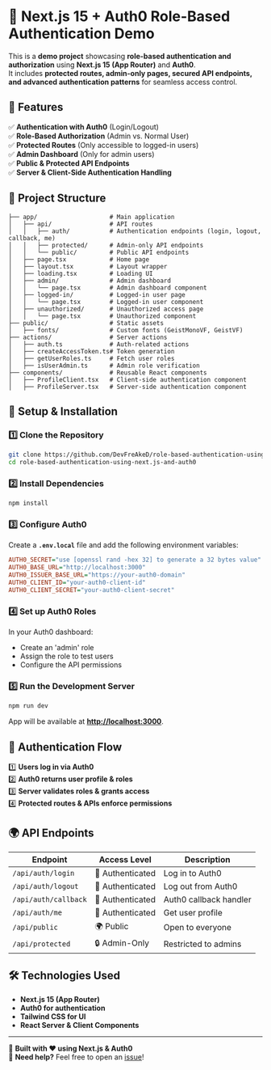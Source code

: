 # 🔐 Next.js 15 + Auth0 Role-Based Authentication Demo

This is a **demo project** showcasing **role-based authentication and authorization** using **Next.js 15 (App Router)** and **Auth0**.  
It includes **protected routes, admin-only pages, secured API endpoints, and advanced authentication patterns** for seamless access control.

## 🚀 Features

✅ **Authentication with Auth0** (Login/Logout)  
✅ **Role-Based Authorization** (Admin vs. Normal User)  
✅ **Protected Routes** (Only accessible to logged-in users)  
✅ **Admin Dashboard** (Only for admin users)  
✅ **Public & Protected API Endpoints**  
✅ **Server & Client-Side Authentication Handling**  

## 📂 Project Structure

```
├── app/                    # Main application
│   ├── api/                # API routes
│   │   ├── auth/           # Authentication endpoints (login, logout, callback, me)
│   │   ├── protected/      # Admin-only API endpoints
│   │   └── public/         # Public API endpoints
│   ├── page.tsx            # Home page
│   ├── layout.tsx          # Layout wrapper
│   ├── loading.tsx         # Loading UI
│   ├── admin/              # Admin dashboard
│   │   └── page.tsx        # Admin dashboard component
│   ├── logged-in/          # Logged-in user page
│   │   └── page.tsx        # Logged-in user component
│   ├── unauthorized/       # Unauthorized access page
│   │   └── page.tsx        # Unauthorized component
├── public/                 # Static assets
│   ├── fonts/              # Custom fonts (GeistMonoVF, GeistVF)
├── actions/                # Server actions
│   ├── auth.ts             # Auth-related actions
│   ├── createAccessToken.ts# Token generation
│   ├── getUserRoles.ts     # Fetch user roles
│   ├── isUserAdmin.ts      # Admin role verification
├── components/             # Reusable React components
│   ├── ProfileClient.tsx   # Client-side authentication component
│   ├── ProfileServer.tsx   # Server-side authentication component
```

## 🔧 Setup & Installation

### 1️⃣ Clone the Repository
```sh
git clone https://github.com/DevFreAkeD/role-based-authentication-using-next.js-and-auth0.git
cd role-based-authentication-using-next.js-and-auth0
```

### 2️⃣ Install Dependencies
```sh
npm install
```

### 3️⃣ Configure Auth0  
Create a **`.env.local`** file and add the following environment variables:

```ini
AUTH0_SECRET="use [openssl rand -hex 32] to generate a 32 bytes value"
AUTH0_BASE_URL="http://localhost:3000"
AUTH0_ISSUER_BASE_URL="https://your-auth0-domain"
AUTH0_CLIENT_ID="your-auth0-client-id"
AUTH0_CLIENT_SECRET="your-auth0-client-secret"
```

### 4️⃣ Set up Auth0 Roles
In your Auth0 dashboard:

- Create an 'admin' role
- Assign the role to test users
- Configure the API permissions

### 5️⃣ Run the Development Server
```sh
npm run dev
```
App will be available at **[http://localhost:3000](http://localhost:3000)**.

## 🔑 Authentication Flow

1️⃣ **Users log in via Auth0**  
2️⃣ **Auth0 returns user profile & roles**  
3️⃣ **Server validates roles & grants access**  
4️⃣ **Protected routes & APIs enforce permissions**  

## 🌍 API Endpoints

| Endpoint            | Access Level         | Description |
|---------------------|---------------------|-------------|
| `/api/auth/login`   | 🔑 Authenticated     | Log in to Auth0 |
| `/api/auth/logout`  | 🔑 Authenticated     | Log out from Auth0 |
| `/api/auth/callback`| 🔑 Authenticated     | Auth0 callback handler |
| `/api/auth/me`      | 🔑 Authenticated     | Get user profile |
| `/api/public`       | 🌍 Public            | Open to everyone |
| `/api/protected`    | 🔒 Admin-Only        | Restricted to admins |

## 🛠️ Technologies Used

- **Next.js 15 (App Router)**
- **Auth0 for authentication**
- **Tailwind CSS for UI**
- **React Server & Client Components**

---

🚀 **Built with ❤️ using Next.js & Auth0**  
🔗 **Need help?** Feel free to open an [issue](https://github.com/DevFreAkeD/role-based-authentication-using-next.js-and-auth0/issues)!  
